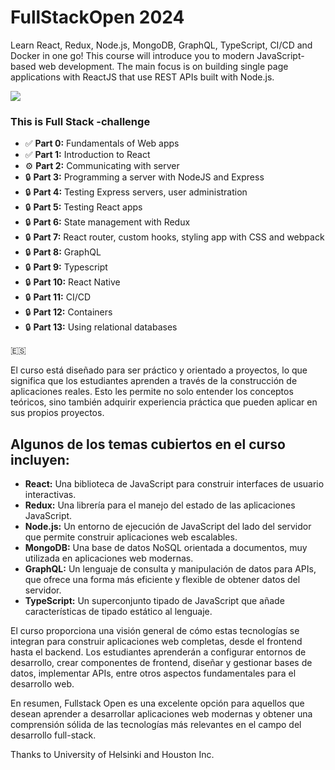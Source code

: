 # FullStackOpen 2024

Learn React, Redux, Node.js, MongoDB, GraphQL, TypeScript, CI/CD and Docker in one go! This course will introduce you to modern JavaScript-based web development. The main focus is on building single page applications with ReactJS that use REST APIs built with Node.js.

<img src="https://i.ibb.co/qYNrg6D/fullstackopen-cover-purple.png">

### This is Full Stack -challenge

- :white_check_mark: **Part 0:** Fundamentals of Web apps
- :white_check_mark: **Part 1:** Introduction to React
- :gear:  **Part 2:** Communicating with server
- :lock: **Part 3:** Programming a server with NodeJS and Express
- :lock: **Part 4:** Testing Express servers, user administration
- :lock: **Part 5:** Testing React apps
- :lock: **Part 6:** State management with Redux
- :lock: **Part 7:** React router, custom hooks, styling app with CSS and webpack
- :lock: **Part 8:** GraphQL
- :lock: **Part 9:** Typescript
- :lock: **Part 10:** React Native
- :lock: **Part 11:** CI/CD
- :lock: **Part 12:** Containers
- :lock: **Part 13:** Using relational databases

:es:

El curso está diseñado para ser práctico y orientado a proyectos, lo que significa que los estudiantes aprenden a través de la construcción de aplicaciones reales. Esto les permite no solo entender los conceptos teóricos, sino también adquirir experiencia práctica que pueden aplicar en sus propios proyectos.

## Algunos de los temas cubiertos en el curso incluyen:

- **React:** Una biblioteca de JavaScript para construir interfaces de usuario interactivas.
- **Redux:** Una librería para el manejo del estado de las aplicaciones JavaScript.
- **Node.js:** Un entorno de ejecución de JavaScript del lado del servidor que permite construir aplicaciones web escalables.
- **MongoDB:** Una base de datos NoSQL orientada a documentos, muy utilizada en aplicaciones web modernas.
- **GraphQL:** Un lenguaje de consulta y manipulación de datos para APIs, que ofrece una forma más eficiente y flexible de obtener datos del servidor.
- **TypeScript:** Un superconjunto tipado de JavaScript que añade características de tipado estático al lenguaje.

El curso proporciona una visión general de cómo estas tecnologías se integran para construir aplicaciones web completas, desde el frontend hasta el backend. Los estudiantes aprenderán a configurar entornos de desarrollo, crear componentes de frontend, diseñar y gestionar bases de datos, implementar APIs, entre otros aspectos fundamentales para el desarrollo web.

En resumen, Fullstack Open es una excelente opción para aquellos que desean aprender a desarrollar aplicaciones web modernas y obtener una comprensión sólida de las tecnologías más relevantes en el campo del desarrollo full-stack.

Thanks to University of Helsinki and Houston Inc.
